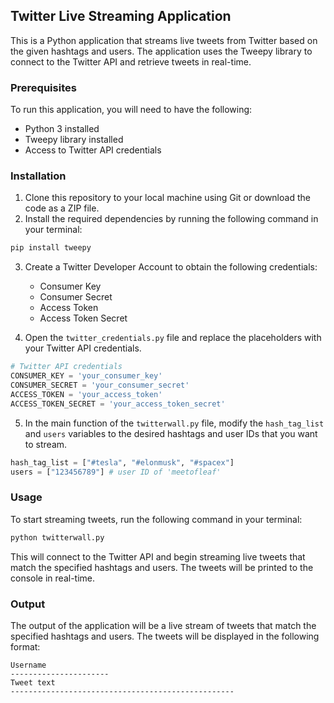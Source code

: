 ## Twitter Live Streaming Application

This is a Python application that streams live tweets from Twitter based on the given hashtags and users. The application uses the Tweepy library to connect to the Twitter API and retrieve tweets in real-time.

### Prerequisites

To run this application, you will need to have the following:

- Python 3 installed
- Tweepy library installed
- Access to Twitter API credentials

### Installation

1. Clone this repository to your local machine using Git or download the code as a ZIP file.
2. Install the required dependencies by running the following command in your terminal:

```python
pip install tweepy
```

3. Create a Twitter Developer Account to obtain the following credentials:
    - Consumer Key
    - Consumer Secret
    - Access Token
    - Access Token Secret

4. Open the `twitter_credentials.py` file and replace the placeholders with your Twitter API credentials.

```python
# Twitter API credentials
CONSUMER_KEY = 'your_consumer_key'
CONSUMER_SECRET = 'your_consumer_secret'
ACCESS_TOKEN = 'your_access_token'
ACCESS_TOKEN_SECRET = 'your_access_token_secret'
```

5. In the main function of the `twitterwall.py` file, modify the `hash_tag_list` and `users` variables to the desired hashtags and user IDs that you want to stream.

```python
hash_tag_list = ["#tesla", "#elonmusk", "#spacex"]
users = ["123456789"] # user ID of 'meetofleaf'
```

### Usage

To start streaming tweets, run the following command in your terminal:

```python
python twitterwall.py
```

This will connect to the Twitter API and begin streaming live tweets that match the specified hashtags and users. The tweets will be printed to the console in real-time.

### Output

The output of the application will be a live stream of tweets that match the specified hashtags and users. The tweets will be displayed in the following format:

```
Username
----------------------
Tweet text
--------------------------------------------------
```
